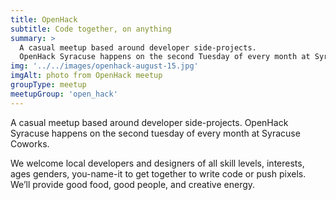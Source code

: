 ```yaml
---
title: OpenHack
subtitle: Code together, on anything
summary: >
  A casual meetup based around developer side-projects.
  OpenHack Syracuse happens on the second Tuesday of every month at Syracuse Coworks
img: '../../images/openhack-august-15.jpg'
imgAlt: photo from OpenHack meetup
groupType: meetup
meetupGroup: 'open_hack'
---
```


A casual meetup based around developer side-projects. OpenHack Syracuse happens on the second tuesday of every month at Syracuse Coworks.

We welcome local developers and designers of all skill levels, interests, ages genders, you-name-it to get together to write code or push pixels. We’ll provide good food, good people, and creative energy.
